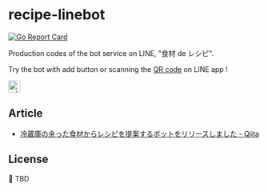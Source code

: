 # recipe-linebot

[![Go Report Card](https://goreportcard.com/badge/github.com/minagawa-sho/recipe-linebot)](https://goreportcard.com/report/github.com/minagawa-sho/recipe-linebot)

Production codes of the bot service on LINE, "食材 de レシピ".

Try the bot with add button or scanning the <a href="http://qr-official.line.me/L/nqhu30aNr4.png">QR code</a> on LINE app !

<a href="https://line.me/R/ti/p/%40hti3833f"><img height="24" border="0" alt="add friend button" src="https://scdn.line-apps.com/n/line_add_friends/btn/ja.png"></a>

## Article

* [冷蔵庫の余った食材からレシピを提案するボットをリリースしました - Qiita](http://qiita.com/minagoro0522/items/b2350bab800eddaecad3)

## License

:construction: TBD


